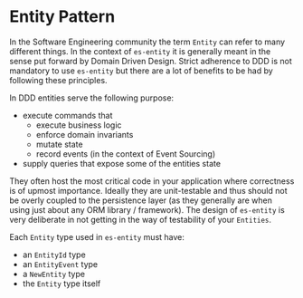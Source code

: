 # Entity Pattern

In the Software Engineering community the term `Entity` can refer to many different things.
In the context of `es-entity` it is generally meant in the sense put forward by Domain Driven Design.
Strict adherence to DDD is not mandatory to use `es-entity` but there are a lot of benefits to be had by following these principles.

In DDD entities serve the following purpose:
- execute commands that
  - execute business logic
  - enforce domain invariants
  - mutate state
  - record events (in the context of Event Sourcing)
- supply queries that expose some of the entities state

They often host the most critical code in your application where correctness is of upmost importance.
Ideally they are unit-testable and thus should not be overly coupled to the persistence layer (as they generally are when using just about any ORM library / framework).
The design of `es-entity` is very deliberate in not getting in the way of testability of your `Entities`.

Each `Entity` type used in `es-entity` must have:
- an `EntityId` type
- an `EntityEvent` type
- a `NewEntity` type
- the `Entity` type itself
